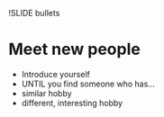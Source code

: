 !SLIDE bullets
# Meet new people #

* Introduce yourself
* UNTIL you find someone who has...
* similar hobby
* different, interesting hobby

